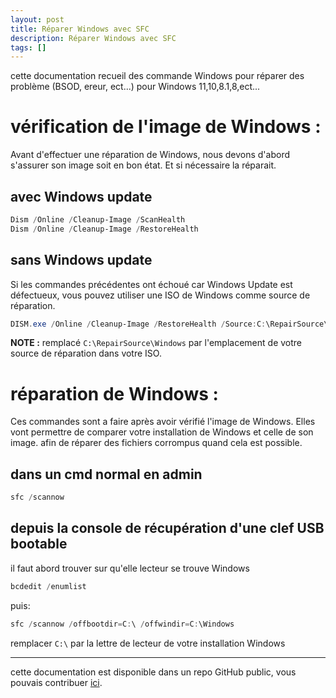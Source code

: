 ```yaml
---
layout: post
title: Réparer Windows avec SFC
description: Réparer Windows avec SFC
tags: []
---
```




cette documentation recueil des commande Windows pour réparer des problème (BSOD, ereur, ect...) pour Windows 11,10,8.1,8,ect...

# **vérification de l'image de Windows :**

Avant d'effectuer une réparation de Windows, nous devons d'abord s'assurer son image soit en bon état. Et si nécessaire la réparait.

## avec  Windows update

```powershell
Dism /Online /Cleanup-Image /ScanHealth
Dism /Online /Cleanup-Image /RestoreHealth
```

## sans Windows update 
Si les commandes précédentes ont échoué car Windows Update est défectueux, vous pouvez utiliser une ISO de Windows comme source de réparation.
```powershell
DISM.exe /Online /Cleanup-Image /RestoreHealth /Source:C:\RepairSource\Windows /LimitAccess
```

**NOTE :**  remplacé ```C:\RepairSource\Windows``` par l'emplacement de votre source de réparation dans votre ISO.

# **réparation de Windows :**

Ces commandes sont a faire après avoir vérifié l'image de Windows. Elles vont permettre de comparer votre installation de Windows et celle de son image. afin de réparer des fichiers corrompus quand cela est possible.

## dans un cmd normal en admin

```powershell
sfc /scannow
```

## depuis la console de récupération d'une clef USB bootable

il faut abord trouver sur qu'elle lecteur se trouve Windows
```powershell
bcdedit /enumlist
```

puis:

```powershell
sfc /scannow /offbootdir=C:\ /offwindir=C:\Windows
```

remplacer `C:\` par la lettre de lecteur de votre installation Windows

---

cette documentation est disponible dans un repo GitHub public, vous pouvais contribuer [ici](https://github.com/louino2478/tuto/tree/master/_posts).
